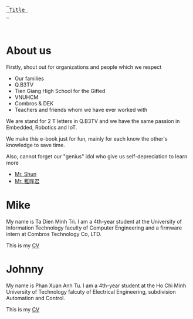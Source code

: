 <br>

[<kbd> <br> Title <br> </kbd>][HOME]

<br>

[HOME]: ../README.md

# About us
Firstly, shout out for organizations and people which we respect
* Our families
* Q.B3TV 
* Tien Giang High School for the Gifted
* VNUHCM
* Combros & DEK
* Teachers and friends whom we have ever worked with

We are stand for 2 T letters in Q.B3TV and we have the same passion in Embedded, Robotics and IoT.

We make this e-book just for fun, mainly for each know the other's knowledge to save time.

Also, cannot forget our "genius" idol who give us self-depreciation to learn more
* [Mr. Shun](https://cppdeveloper.com/)
* [Mr. 稚晖君](https://www.youtube.com/@user-ow7ej5ss7j)

# Mike
My name is Ta Dien Minh Tri. I am a 4th-year student at the University of Information Technology faculty of Computer Engineering and a firmware intern at Combros Technology Co, LTD.

This is my [CV](/about-us/Mike/Ta%20Dien%20Minh%20Tri%20-%20CV.pdf)
# Johnny
My name is Phan Xuan Anh Tu. I am a 4th-year student at the Ho Chi Minh University of Technology falcuty of Electrical Engineering, subdivision Automation and Control. 

This is my [CV](/about-us/Johnny/AnhTu_Résume.pdf)